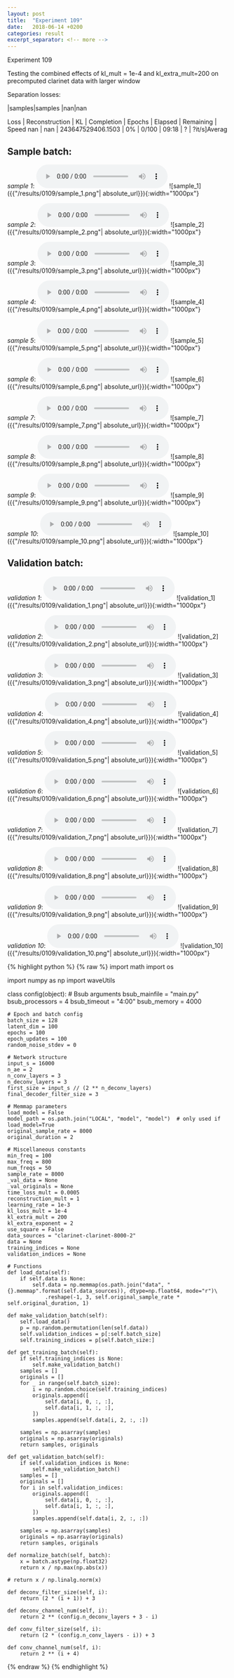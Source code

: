 ```yaml
---
layout: post
title:  "Experiment 109"
date:   2018-06-14 +0200
categories: result
excerpt_separator: <!-- more -->
---
```

Experiment 109

Testing the combined effects of kl_mult = 1e-4 and kl_extra_mult=200 on precomputed clarinet data with larger window

Separation losses:

|samples|samples
|nan|nan

Loss | Reconstruction | KL | Completion | Epochs | Elapsed | Remaining | Speed
nan | nan | 243647529406.1503 | 0% | 0/100 | 09:18 | ? | ?it/s]Averag<!-- more -->

## **Sample batch**:
_sample 1_:
<audio src="/ResultsOverview/results/0109/sample_1.wav" controls preload></audio>
![sample_1]({{"/results/0109/sample_1.png"| absolute_url}}){:width="1000px"}

_sample 2_:
<audio src="/ResultsOverview/results/0109/sample_2.wav" controls preload></audio>
![sample_2]({{"/results/0109/sample_2.png"| absolute_url}}){:width="1000px"}

_sample 3_:
<audio src="/ResultsOverview/results/0109/sample_3.wav" controls preload></audio>
![sample_3]({{"/results/0109/sample_3.png"| absolute_url}}){:width="1000px"}

_sample 4_:
<audio src="/ResultsOverview/results/0109/sample_4.wav" controls preload></audio>
![sample_4]({{"/results/0109/sample_4.png"| absolute_url}}){:width="1000px"}

_sample 5_:
<audio src="/ResultsOverview/results/0109/sample_5.wav" controls preload></audio>
![sample_5]({{"/results/0109/sample_5.png"| absolute_url}}){:width="1000px"}

_sample 6_:
<audio src="/ResultsOverview/results/0109/sample_6.wav" controls preload></audio>
![sample_6]({{"/results/0109/sample_6.png"| absolute_url}}){:width="1000px"}

_sample 7_:
<audio src="/ResultsOverview/results/0109/sample_7.wav" controls preload></audio>
![sample_7]({{"/results/0109/sample_7.png"| absolute_url}}){:width="1000px"}

_sample 8_:
<audio src="/ResultsOverview/results/0109/sample_8.wav" controls preload></audio>
![sample_8]({{"/results/0109/sample_8.png"| absolute_url}}){:width="1000px"}

_sample 9_:
<audio src="/ResultsOverview/results/0109/sample_9.wav" controls preload></audio>
![sample_9]({{"/results/0109/sample_9.png"| absolute_url}}){:width="1000px"}

_sample 10_:
<audio src="/ResultsOverview/results/0109/sample_10.wav" controls preload></audio>
![sample_10]({{"/results/0109/sample_10.png"| absolute_url}}){:width="1000px"}

## **Validation batch**:
_validation 1_:
<audio src="/ResultsOverview/results/0109/validation_1.wav" controls preload></audio>
![validation_1]({{"/results/0109/validation_1.png"| absolute_url}}){:width="1000px"}

_validation 2_:
<audio src="/ResultsOverview/results/0109/validation_2.wav" controls preload></audio>
![validation_2]({{"/results/0109/validation_2.png"| absolute_url}}){:width="1000px"}

_validation 3_:
<audio src="/ResultsOverview/results/0109/validation_3.wav" controls preload></audio>
![validation_3]({{"/results/0109/validation_3.png"| absolute_url}}){:width="1000px"}

_validation 4_:
<audio src="/ResultsOverview/results/0109/validation_4.wav" controls preload></audio>
![validation_4]({{"/results/0109/validation_4.png"| absolute_url}}){:width="1000px"}

_validation 5_:
<audio src="/ResultsOverview/results/0109/validation_5.wav" controls preload></audio>
![validation_5]({{"/results/0109/validation_5.png"| absolute_url}}){:width="1000px"}

_validation 6_:
<audio src="/ResultsOverview/results/0109/validation_6.wav" controls preload></audio>
![validation_6]({{"/results/0109/validation_6.png"| absolute_url}}){:width="1000px"}

_validation 7_:
<audio src="/ResultsOverview/results/0109/validation_7.wav" controls preload></audio>
![validation_7]({{"/results/0109/validation_7.png"| absolute_url}}){:width="1000px"}

_validation 8_:
<audio src="/ResultsOverview/results/0109/validation_8.wav" controls preload></audio>
![validation_8]({{"/results/0109/validation_8.png"| absolute_url}}){:width="1000px"}

_validation 9_:
<audio src="/ResultsOverview/results/0109/validation_9.wav" controls preload></audio>
![validation_9]({{"/results/0109/validation_9.png"| absolute_url}}){:width="1000px"}

_validation 10_:
<audio src="/ResultsOverview/results/0109/validation_10.wav" controls preload></audio>
![validation_10]({{"/results/0109/validation_10.png"| absolute_url}}){:width="1000px"}


{% highlight python %}
{% raw %}
import math
import os

import numpy as np
import waveUtils


class config(object):
	# Bsub arguments
	bsub_mainfile = "main.py"
	bsub_processors = 4
	bsub_timeout = "4:00"
	bsub_memory = 4000

	# Epoch and batch config
	batch_size = 128
	latent_dim = 100
	epochs = 100
	epoch_updates = 100
	random_noise_stdev = 0

	# Network structure
	input_s = 16000
	n_ae = 2
	n_conv_layers = 3
	n_deconv_layers = 3
	first_size = input_s // (2 ** n_deconv_layers)
	final_decoder_filter_size = 3

	# Memmap parameters
	load_model = False
	model_path = os.path.join("LOCAL", "model", "model")  # only used if load_model=True
	original_sample_rate = 8000
	original_duration = 2

	# Miscellaneous constants
	min_freq = 100
	max_freq = 800
	num_freqs = 50
	sample_rate = 8000
	_val_data = None
	_val_originals = None
	time_loss_mult = 0.0005
	reconstruction_mult = 1
	learning_rate = 1e-3
	kl_loss_mult = 1e-4
	kl_extra_mult = 200
	kl_extra_exponent = 2 
	use_square = False
	data_sources = "clarinet-clarinet-8000-2"
	data = None
	training_indices = None
	validation_indices = None

	# Functions
	def load_data(self):
		if self.data is None:
			self.data = np.memmap(os.path.join("data", "{}.memmap".format(self.data_sources)), dtype=np.float64, mode="r")\
				.reshape(-1, 3, self.original_sample_rate * self.original_duration, 1)

	def make_validation_batch(self):
		self.load_data()
		p = np.random.permutation(len(self.data))
		self.validation_indices = p[:self.batch_size]
		self.training_indices = p[self.batch_size:]

	def get_training_batch(self):
		if self.training_indices is None:
			self.make_validation_batch()
		samples = []
		originals = []
		for _ in range(self.batch_size):
			i = np.random.choice(self.training_indices)
			originals.append([
				self.data[i, 0, :, :],
				self.data[i, 1, :, :],
			])
			samples.append(self.data[i, 2, :, :])

		samples = np.asarray(samples)
		originals = np.asarray(originals)
		return samples, originals

	def get_validation_batch(self):
		if self.validation_indices is None:
			self.make_validation_batch()
		samples = []
		originals = []
		for i in self.validation_indices:
			originals.append([
				self.data[i, 0, :, :],
				self.data[i, 1, :, :],
			])
			samples.append(self.data[i, 2, :, :])

		samples = np.asarray(samples)
		originals = np.asarray(originals)
		return samples, originals

	def normalize_batch(self, batch):
		x = batch.astype(np.float32)
		return x / np.max(np.abs(x))

	# return x / np.linalg.norm(x)

	def deconv_filter_size(self, i):
		return (2 * (i + 1)) + 3

	def deconv_channel_num(self, i):
		return 2 ** (config.n_deconv_layers + 3 - i)

	def conv_filter_size(self, i):
		return (2 * (config.n_conv_layers - i)) + 3

	def conv_channel_num(self, i):
		return 2 ** (i + 4)

{% endraw %}
{% endhighlight %}
